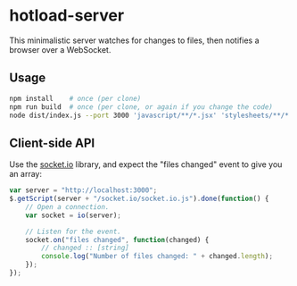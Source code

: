 # hotload-server

This minimalistic server watches for changes to files, then notifies a browser over a WebSocket.

## Usage

```bash
npm install    # once (per clone)
npm run build  # once (per clone, or again if you change the code)
node dist/index.js --port 3000 'javascript/**/*.jsx' 'stylesheets/**/*.css'
```

## Client-side API

Use the [socket.io](http://socket.io) library, and expect the "files changed" event to give you an array:

```javascript
var server = "http://localhost:3000";
$.getScript(server + "/socket.io/socket.io.js").done(function() {
    // Open a connection.
    var socket = io(server);

    // Listen for the event.
    socket.on("files changed", function(changed) {
        // changed :: [string]
        console.log("Number of files changed: " + changed.length);
    });
});
```
